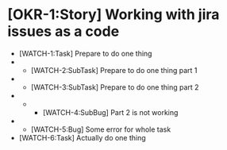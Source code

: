# [OKR-1:Story] Working with jira issues as a code
- [WATCH-1:Task] Prepare to do one thing
- - [WATCH-2:SubTask] Prepare to do one thing part 1
- - [WATCH-3:SubTask] Prepare to do one thing part 2
- - - [WATCH-4:SubBug] Part 2 is not working
- - [WATCH-5:Bug] Some error for whole task
- [WATCH-6:Task] Actually do one thing